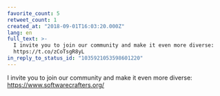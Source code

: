 ```yaml
---
favorite_count: 5
retweet_count: 1
created_at: "2018-09-01T16:03:20.000Z"
lang: en
full_text: >-
  I invite you to join our community and make it even more diverse:
  https://t.co/zCoTsgR8yL
in_reply_to_status_id: "1035921053598601220"
---
```


I invite you to join our community and make it even more diverse:
<https://www.softwarecrafters.org/>
